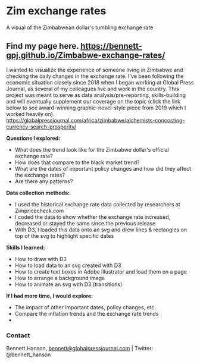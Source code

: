 # Zim exchange rates
 A visual of the Zimbabwean dollar's tumbling exchange rate

## Find my page here. https://bennett-gpj.github.io/Zimbabwe-exchange-rates/

I wanted to visualize the experience of someone living in Zimbabwe and checking the daily changes in the exchange rate. I've been following the economic situation closely since 2018 when I began working at Global Press Journal, as several of my colleagues live and work in the country. This project was meant to serve as data analysis/pre-reporting, skills-building and will eventually supplement our coverage on the topic (click the link below to see award-winning graphic-novel-style piece from 2019 which I worked heavily on).
https://globalpressjournal.com/africa/zimbabwe/alchemists-concocting-currency-search-prosperity/

__Questions I explored:__
- What does the trend look like for the Zimbabwe dollar's official exchange rate?
- How does that compare to the black market trend?
- What are the dates of important policy changes and how did they affect the exchange rates?
- Are there any patterns?

__Data collection methods:__
- I used the historical exchange rate data collected by researchers at Zimpricecheck.com
- I coded the data to show whether the exchange rate increased, decreased or stayed the same since the previous release
- With D3, I loaded this data onto an svg and drew lines & rectangles on top of the svg to highlight specific dates

__Skills I learned:__
- How to draw with D3
- How to load data to an svg created with D3
- How to create text boxes in Adobe Illustrator and load them on a page
- How to arrange a background image
- How to animate an svg with D3 (transitions)

__If I had more time, I would explore:__
- The impact of other important dates, policy changes, etc.
- Compare the inflation trends and the exchange rate trends
-  

### Contact

Bennett Hanson, bennett@globalpressjournal.com | Twitter: @bennett_hanson
